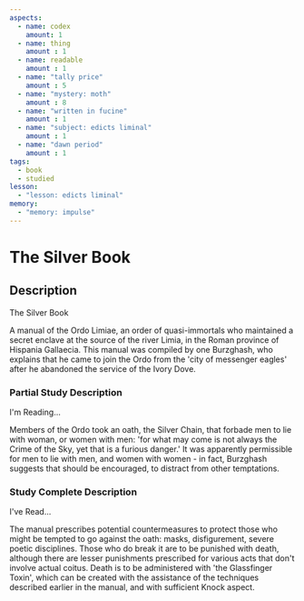 ```yaml
---
aspects: 
  - name: codex
    amount: 1
  - name: thing
    amount : 1
  - name: readable
    amount : 1
  - name: "tally price"
    amount : 5
  - name: "mystery: moth"
    amount : 8
  - name: "written in fucine"
    amount : 1
  - name: "subject: edicts liminal"
    amount : 1
  - name: "dawn period"
    amount : 1
tags:
  - book
  - studied
lesson:
  - "lesson: edicts liminal"
memory:
  - "memory: impulse"
---
```


# The Silver Book

## Description
The Silver Book

A manual of the Ordo Limiae, an order of quasi-immortals who maintained a secret enclave at the source of the river Limia, in the Roman province of Hispania Gallaecia. This manual was compiled by one Burzghash, who explains that he came to join the Ordo from the 'city of messenger eagles' after he abandoned the service of the Ivory Dove.
### Partial Study Description
I'm Reading...

Members of the Ordo took an oath, the Silver Chain, that forbade men to lie with woman, or women with men: 'for what may come is not always the Crime of the Sky, yet that is a furious danger.' It was apparently permissible for men to lie with men, and women with women - in fact, Burzghash suggests that should be encouraged, to distract from other temptations.
### Study Complete Description
I've Read...

The manual prescribes potential countermeasures to protect those who might be tempted to go against the oath: masks, disfigurement, severe poetic disciplines. Those who do break it are to be punished with death, although there are lesser punishments prescribed for various acts that don't involve actual coitus. Death is to be administered with 'the Glassfinger Toxin', which can be created with the assistance of the techniques described earlier in the manual, and with sufficient Knock aspect.